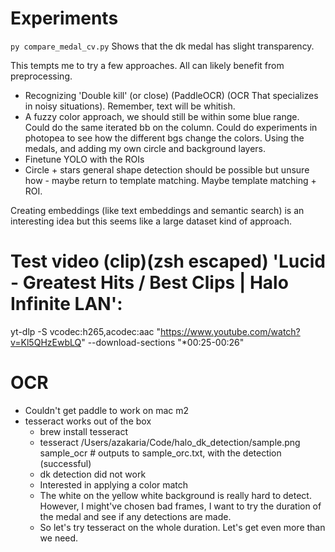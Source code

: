# Experiments
`py compare_medal_cv.py`
Shows that the dk medal has slight transparency.

This tempts me to try a few approaches. All can likely benefit from preprocessing.
* Recognizing 'Double kill' (or close) (PaddleOCR) (OCR That specializes in noisy situations). Remember, text will be whitish.
* A fuzzy color approach, we should still be within some blue range. Could do the same iterated bb on the column. Could do experiments in photopea to see how the different bgs change the colors. Using the medals, and adding my own circle and background layers.
* Finetune YOLO with the ROIs
* Circle + stars general shape detection should be possible but unsure how - maybe return to template matching. Maybe template matching + ROI.

Creating embeddings (like text embeddings and semantic search) is an interesting idea but this seems like a large dataset kind of approach.

# Test video (clip)(zsh escaped) 'Lucid - Greatest Hits / Best Clips | Halo Infinite LAN':
yt-dlp -S vcodec:h265,acodec:aac "https://www.youtube.com/watch?v=Kl5QHzEwbLQ" --download-sections "*00:25-00:26"

# OCR
* Couldn't get paddle to work on mac m2
* tesseract works out of the box
    * brew install tesseract
    * tesseract /Users/azakaria/Code/halo_dk_detection/sample.png sample_ocr # outputs to sample_orc.txt, with the detection (successful)
    * dk detection did not work
    * Interested in applying a color match
    * The white on the yellow white background is really hard to detect. However, I might've chosen bad frames, I want to try the duration of the medal and see if any detections are made.
    * So let's try tesseract on the whole duration. Let's get even more than we need.
